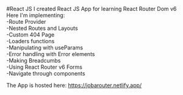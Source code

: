 #React JS
I created React JS App for learning React Router Dom v6  
Here I'm implementing:  
-Route Provider  
-Nested Routes and Layouts  
-Custom 404 Page  
-Loaders functions  
-Manipulating with useParams  
-Error handling with Error elements  
-Making Breadcumbs  
-Using React Router v6 Forms  
-Navigate through components

The App is hosted here: https://jobarouter.netlify.app/
